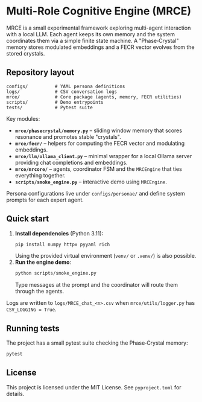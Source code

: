 # Multi-Role Cognitive Engine (MRCE)

MRCE is a small experimental framework exploring multi-agent interaction with a local LLM. Each agent keeps its own memory and the system coordinates them via a simple finite state machine. A "Phase‑Crystal" memory stores modulated embeddings and a FECR vector evolves from the stored crystals.

## Repository layout

```
configs/          # YAML persona definitions
logs/             # CSV conversation logs
mrce/             # Core package (agents, memory, FECR utilities)
scripts/          # Demo entrypoints
tests/            # Pytest suite
```

Key modules:

- **`mrce/phasecrystal/memory.py`** – sliding window memory that scores resonance and promotes stable "crystals".
- **`mrce/fecr/`** – helpers for computing the FECR vector and modulating embeddings.
- **`mrce/llm/ollama_client.py`** – minimal wrapper for a local Ollama server providing chat completions and embeddings.
- **`mrce/mrcore/`** – agents, coordinator FSM and the `MRCEngine` that ties everything together.
- **`scripts/smoke_engine.py`** – interactive demo using `MRCEngine`.

Persona configurations live under `configs/personae/` and define system prompts for each expert agent.

## Quick start

1. **Install dependencies** (Python 3.11):
   ```bash
   pip install numpy httpx pyyaml rich
   ```
   Using the provided virtual environment (`venv/` or `.venv/`) is also possible.
2. **Run the engine demo**:
   ```bash
   python scripts/smoke_engine.py
   ```
   Type messages at the prompt and the coordinator will route them through the agents.

Logs are written to `logs/MRCE_chat_<n>.csv` when `mrce/utils/logger.py` has `CSV_LOGGING = True`.

## Running tests

The project has a small pytest suite checking the Phase‑Crystal memory:

```bash
pytest
```

## License

This project is licensed under the MIT License. See `pyproject.toml` for details.
